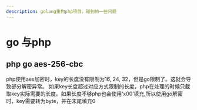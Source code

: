 ```yaml
---
description: golang重构php项目，碰到的一些问题
---
```


# go 与php

## php go aes-256-cbc

php使用aes加密时，key的长度没有限制为16, 24, 32，但是go限制了。这就会导致部分解密异常。 如果key长度超过对应方式限制的长度，php在处理的时候只截取key实际需要的长度。如果长度不够php也会使用‘x00’填充,所以使用go解密时，key需要转为byte，并在末尾填充0

